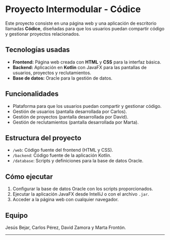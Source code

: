 # Proyecto Intermodular - Códice

Este proyecto consiste en una página web y una aplicación de escritorio llamadas **Códice**, diseñadas para que los usuarios puedan compartir código y gestionar proyectos relacionados.

## Tecnologías usadas

- **Frontend:** Página web creada con **HTML** y **CSS** para la interfaz básica.  
- **Backend:** Aplicación en **Kotlin** con JavaFX para las pantallas de usuarios, proyectos y reclutamientos.  
- **Base de datos:** Oracle para la gestión de datos.

## Funcionalidades

- Plataforma para que los usuarios puedan compartir y gestionar código.  
- Gestión de usuarios (pantalla desarrollada por Carlos).  
- Gestión de proyectos (pantalla desarrollada por David).  
- Gestión de reclutamientos (pantalla desarrollada por Marta).  


## Estructura del proyecto

- `/web`: Código fuente del frontend (HTML y CSS).  
- `/backend`: Código fuente de la aplicación Kotlin.  
- `/database`: Scripts y definiciones para la base de datos Oracle.

## Cómo ejecutar

1. Configurar la base de datos Oracle con los scripts proporcionados.  
2. Ejecutar la aplicación JavaFX desde IntelliJ o con el archivo `.jar`.  
3. Acceder a la página web con cualquier navegador.

## Equipo

Jesús Bejar, Carlos Pérez, David Zamora y Marta Frontón.

---
